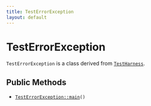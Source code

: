 ```yaml
---
title: TestErrorException
layout: default
---
```


# TestErrorException

<code>TestErrorException</code> is a class derived from <code><a href="TestHarness">TestHarness</a></code>.

## Public Methods

* <code><a href="TestErrorException%3A%3Amain">TestErrorException::main</a>()</code>

